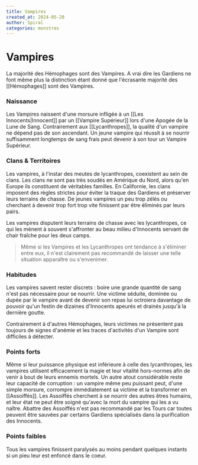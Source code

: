 ```yaml
---
title: Vampires
created_at: 2024-05-20
author: Spiral
categories: monstres
---
```

# Vampires
La majorité des Hémophages sont des Vampires. A vrai dire les Gardiens ne font même plus la distinction étant donné que l'écrasante majorité des [[Hémophages]] sont des Vampires.  
### Naissance
Les Vampires naissent d'une morsure infligée à un [[Les Innocents|Innocent]] par un [[Vampire Supérieur]] lors d'une Apogée de la Lune de Sang. Contrairement aux [[Lycanthropes]], la qualité d'un vampire ne dépend pas de son ascendant. Un jeune vampire qui réussit à se nourrir suffisamment longtemps de sang frais peut devenir à son tour un Vampire Supérieur.
### Clans & Territoires
Les vampires, à l'instar des meutes de lycanthropes, coexistent au sein de clans. Les clans ne sont pas très soudés en Amérique du Nord, alors qu'en Europe ils constituent de véritables familles. En Californie, les clans imposent des règles strictes pour éviter la traque des Gardiens et préserver leurs terrains de chasse. De jeunes vampires un peu trop zélés ou cherchant à devenir trop fort trop vite finissent par être éliminés par leurs pairs. 

Les vampires disputent leurs terrains de chasse avec les lycanthropes, ce qui les mènent à souvent s'affronter au beau milieu d'Innocents servant de chair fraîche pour les deux camps. 

>Même si les Vampires et les Lycanthropes ont tendance à s'éliminer entre eux, il n'est clairement pas recommandé de laisser une telle situation apparaître ou s'envenimer. 
### Habitudes
Les vampires savent rester discrets : boire une grande quantité de sang n'est pas nécessaire pour se nourrir. Une victime séduite, dominée ou dupée par le vampire avant de devenir son repas lui octroiera davantage de pouvoir qu'un festin de dizaines d'Innocents apeurés et drainés jusqu'à la dernière goutte. 

Contrairement à d'autres Hémophages, leurs victimes ne présentent pas toujours de signes d'anémie et les traces d'activités d'un Vampire sont difficiles à détecter.
### Points forts
Même si leur puissance physique est inférieure à celle des lycanthropes, les vampires utilisent efficacement la magie et leur vitalité hors-normes afin de venir à bout de leurs ennemis mortels. Un autre atout considérable reste leur capacité de corruption : un vampire même peu puissant peut, d'une simple morsure, corrompre immédiatement sa victime et la transformer en [[Assoiffés]]. Les Assoiffés cherchent à se nourrir des autres êtres humains, et leur état ne peut être soigné qu'avec la mort du vampire qui les a vu naître. Abattre des Assoiffés n'est pas recommandé par les Tours car toutes peuvent être sauvées par certains Gardiens spécialisés dans la purification des Innocents.
### Points faibles
Tous les vampires finissent paralysés au moins pendant quelques instants si un pieu leur est enfoncé dans le coeur. 